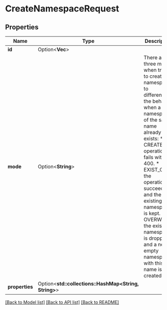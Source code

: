 # CreateNamespaceRequest

## Properties

Name | Type | Description | Notes
------------ | ------------- | ------------- | -------------
**id** | Option<**Vec<String>**> |  | [optional]
**mode** | Option<**String**> | There are three modes when trying to create a namespace, to differentiate the behavior when a namespace of the same name already exists:   * CREATE: the operation fails with 400.   * EXIST_OK: the operation succeeds and the existing namespace is kept.   * OVERWRITE: the existing namespace is dropped and a new empty namespace with this name is created.  | [optional]
**properties** | Option<**std::collections::HashMap<String, String>**> |  | [optional]

[[Back to Model list]](../README.md#documentation-for-models) [[Back to API list]](../README.md#documentation-for-api-endpoints) [[Back to README]](../README.md)


